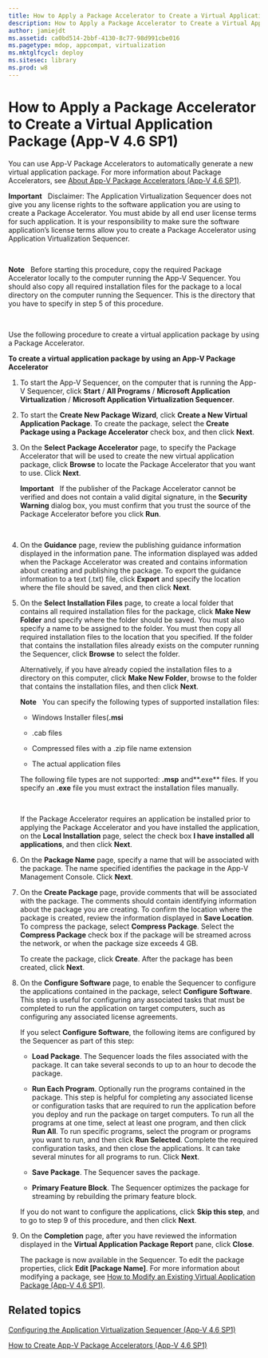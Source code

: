 ```yaml
---
title: How to Apply a Package Accelerator to Create a Virtual Application Package (App-V 4.6 SP1)
description: How to Apply a Package Accelerator to Create a Virtual Application Package (App-V 4.6 SP1)
author: jamiejdt
ms.assetid: ca0bd514-2bbf-4130-8c77-98d991cbe016
ms.pagetype: mdop, appcompat, virtualization
ms.mktglfcycl: deploy
ms.sitesec: library
ms.prod: w8
---
```



# How to Apply a Package Accelerator to Create a Virtual Application Package (App-V 4.6 SP1)


You can use App-V Package Accelerators to automatically generate a new virtual application package. For more information about Package Accelerators, see [About App-V Package Accelerators (App-V 4.6 SP1)](about-app-v-package-accelerators--app-v-46-sp1-.md).

**Important**  
Disclaimer: The Application Virtualization Sequencer does not give you any license rights to the software application you are using to create a Package Accelerator. You must abide by all end user license terms for such application. It is your responsibility to make sure the software application’s license terms allow you to create a Package Accelerator using Application Virtualization Sequencer.

 

**Note**  
Before starting this procedure, copy the required Package Accelerator locally to the computer running the App-V Sequencer. You should also copy all required installation files for the package to a local directory on the computer running the Sequencer. This is the directory that you have to specify in step 5 of this procedure.

 

Use the following procedure to create a virtual application package by using a Package Accelerator.

**To create a virtual application package by using an App-V Package Accelerator**

1.  To start the App-V Sequencer, on the computer that is running the App-V Sequencer, click **Start** / **All Programs** / **Microsoft Application Virtualization** / **Microsoft Application Virtualization Sequencer**.

2.  To start the **Create New Package Wizard**, click **Create a New Virtual Application Package**. To create the package, select the **Create Package using a Package Accelerator** check box, and then click **Next**.

3.  On the **Select Package Accelerator** page, to specify the Package Accelerator that will be used to create the new virtual application package, click **Browse** to locate the Package Accelerator that you want to use. Click **Next**.

    **Important**  
    If the publisher of the Package Accelerator cannot be verified and does not contain a valid digital signature, in the **Security Warning** dialog box, you must confirm that you trust the source of the Package Accelerator before you click **Run**.

     

4.  On the **Guidance** page, review the publishing guidance information displayed in the information pane. The information displayed was added when the Package Accelerator was created and contains information about creating and publishing the package. To export the guidance information to a text (.txt) file, click **Export** and specify the location where the file should be saved, and then click **Next**.

5.  On the **Select Installation Files** page, to create a local folder that contains all required installation files for the package, click **Make New Folder** and specify where the folder should be saved. You must also specify a name to be assigned to the folder. You must then copy all required installation files to the location that you specified. If the folder that contains the installation files already exists on the computer running the Sequencer, click **Browse** to select the folder.

    Alternatively, if you have already copied the installation files to a directory on this computer, click **Make New Folder**, browse to the folder that contains the installation files, and then click **Next**.

    **Note**  
    You can specify the following types of supported installation files:

    -   Windows Installer files(**.msi**

    -   .cab files

    -   Compressed files with a .zip file name extension

    -   The actual application files

    The following file types are not supported: **.msp** and**.exe** files. If you specify an **.exe** file you must extract the installation files manually.

     

    If the Package Accelerator requires an application be installed prior to applying the Package Accelerator and you have installed the application, on the **Local Installation** page, select the check box **I have installed all applications**, and then click **Next**.

6.  On the **Package Name** page, specify a name that will be associated with the package. The name specified identifies the package in the App-V Management Console. Click **Next**.

7.  On the **Create Package** page, provide comments that will be associated with the package. The comments should contain identifying information about the package you are creating. To confirm the location where the package is created, review the information displayed in **Save Location**. To compress the package, select **Compress Package**. Select the **Compress Package** check box if the package will be streamed across the network, or when the package size exceeds 4 GB.

    To create the package, click **Create**. After the package has been created, click **Next**.

8.  On the **Configure Software** page, to enable the Sequencer to configure the applications contained in the package, select **Configure Software**. This step is useful for configuring any associated tasks that must be completed to run the application on target computers, such as configuring any associated license agreements.

    If you select **Configure Software**, the following items are configured by the Sequencer as part of this step:

    -   **Load Package**. The Sequencer loads the files associated with the package. It can take several seconds to up to an hour to decode the package.

    -   **Run Each Program**. Optionally run the programs contained in the package. This step is helpful for completing any associated license or configuration tasks that are required to run the application before you deploy and run the package on target computers. To run all the programs at one time, select at least one program, and then click **Run All**. To run specific programs, select the program or programs you want to run, and then click **Run Selected**. Complete the required configuration tasks, and then close the applications. It can take several minutes for all programs to run. Click **Next**.

    -   **Save Package**. The Sequencer saves the package.

    -   **Primary Feature Block**. The Sequencer optimizes the package for streaming by rebuilding the primary feature block.

    If you do not want to configure the applications, click **Skip this step**, and to go to step 9 of this procedure, and then click **Next**.

9.  On the **Completion** page, after you have reviewed the information displayed in the **Virtual Application Package Report** pane, click **Close**.

    The package is now available in the Sequencer. To edit the package properties, click **Edit \[Package Name\]**. For more information about modifying a package, see [How to Modify an Existing Virtual Application Package (App-V 4.6 SP1)](how-to-modify-an-existing-virtual-application-package--app-v-46-sp1-.md).

## Related topics


[Configuring the Application Virtualization Sequencer (App-V 4.6 SP1)](configuring-the-application-virtualization-sequencer--app-v-46-sp1-.md)

[How to Create App-V Package Accelerators (App-V 4.6 SP1)](how-to-create-app-v-package-accelerators--app-v-46-sp1-.md)

 

 





